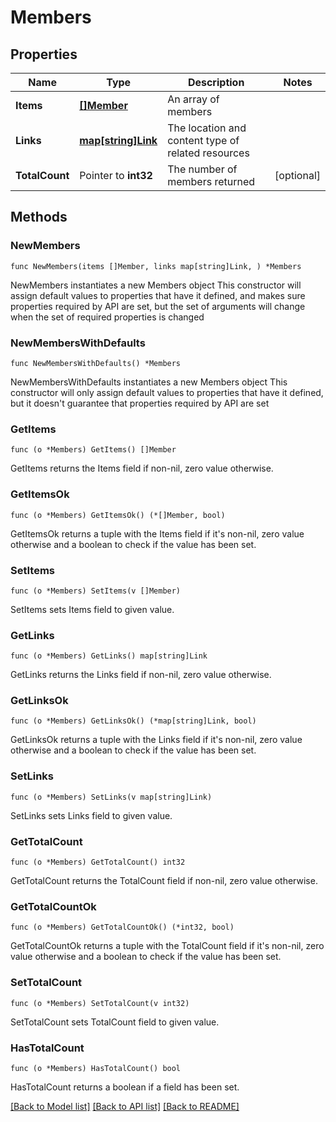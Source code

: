 # Members

## Properties

Name | Type | Description | Notes
------------ | ------------- | ------------- | -------------
**Items** | [**[]Member**](Member.md) | An array of members | 
**Links** | [**map[string]Link**](Link.md) | The location and content type of related resources | 
**TotalCount** | Pointer to **int32** | The number of members returned | [optional] 

## Methods

### NewMembers

`func NewMembers(items []Member, links map[string]Link, ) *Members`

NewMembers instantiates a new Members object
This constructor will assign default values to properties that have it defined,
and makes sure properties required by API are set, but the set of arguments
will change when the set of required properties is changed

### NewMembersWithDefaults

`func NewMembersWithDefaults() *Members`

NewMembersWithDefaults instantiates a new Members object
This constructor will only assign default values to properties that have it defined,
but it doesn't guarantee that properties required by API are set

### GetItems

`func (o *Members) GetItems() []Member`

GetItems returns the Items field if non-nil, zero value otherwise.

### GetItemsOk

`func (o *Members) GetItemsOk() (*[]Member, bool)`

GetItemsOk returns a tuple with the Items field if it's non-nil, zero value otherwise
and a boolean to check if the value has been set.

### SetItems

`func (o *Members) SetItems(v []Member)`

SetItems sets Items field to given value.


### GetLinks

`func (o *Members) GetLinks() map[string]Link`

GetLinks returns the Links field if non-nil, zero value otherwise.

### GetLinksOk

`func (o *Members) GetLinksOk() (*map[string]Link, bool)`

GetLinksOk returns a tuple with the Links field if it's non-nil, zero value otherwise
and a boolean to check if the value has been set.

### SetLinks

`func (o *Members) SetLinks(v map[string]Link)`

SetLinks sets Links field to given value.


### GetTotalCount

`func (o *Members) GetTotalCount() int32`

GetTotalCount returns the TotalCount field if non-nil, zero value otherwise.

### GetTotalCountOk

`func (o *Members) GetTotalCountOk() (*int32, bool)`

GetTotalCountOk returns a tuple with the TotalCount field if it's non-nil, zero value otherwise
and a boolean to check if the value has been set.

### SetTotalCount

`func (o *Members) SetTotalCount(v int32)`

SetTotalCount sets TotalCount field to given value.

### HasTotalCount

`func (o *Members) HasTotalCount() bool`

HasTotalCount returns a boolean if a field has been set.


[[Back to Model list]](../README.md#documentation-for-models) [[Back to API list]](../README.md#documentation-for-api-endpoints) [[Back to README]](../README.md)


